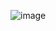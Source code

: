 ![image](https://user-images.githubusercontent.com/58851945/153516220-d7f38969-3cf8-45a0-9909-0e08579047b6.png)
